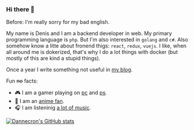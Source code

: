 ### Hi there 👋

Before: I'm really sorry for my bad english.

My name is Denis and I am a backend developer in web. My primary programming language is `php`. But I'm also interested in `golang` and `c#`. Also somehow know a litte about fronend thigs: `react`, `redux`, `vuejs`. I like, when all around me is dokerized, that's why I do a lot things with docker (but mostly of this are kind a stupid things).

Once a year I write something not useful in [my blog](https://dannecron.github.io).

Fun ~~no~~ facts:
- 🎮 I am a gamer playing on [pc](https://steamcommunity.com/id/dannc) and [ps](https://my.playstation.com/profile/DanNecron).
- 🍥 I am an [anime fan](https://myanimelist.net/profile/DanNC).
- 🎧 I am listeninig [a lot of music](https://www.last.fm/ru/user/DanNecron).


[![Dannecron's GitHub stats](https://github-readme-stats.vercel.app/api?username=Dannecron&hide=contribs,prs,issues&show_icons=true&theme=tokyonight)](https://github.com/anuraghazra/github-readme-stats)
